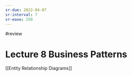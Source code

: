 ```yaml
---
sr-due: 2022-04-07
sr-interval: 7
sr-ease: 250
---
```

#review 
# Lecture 8 Business Patterns
[[Entity Relationship Diagrams]]